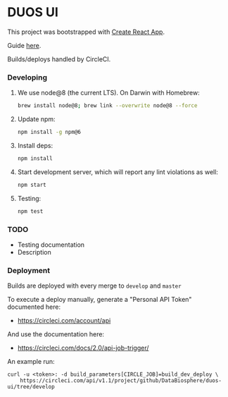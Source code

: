 # DUOS UI
This project was bootstrapped with [Create React App](https://github.com/facebookincubator/create-react-app).

Guide [here](https://github.com/facebookincubator/create-react-app/blob/master/packages/react-scripts/template/README.md).

Builds/deploys handled by CircleCI.

### Developing

1. We use node@8 (the current LTS). On Darwin with Homebrew:

    ```sh
    brew install node@8; brew link --overwrite node@8 --force
    ```
2. Update npm:

    ```sh
    npm install -g npm@6
    ```
3. Install deps:

    ```sh
    npm install
    ```
4. Start development server, which will report any lint violations as well:

    ```sh
    npm start
    ```
5. Testing:
    
    ```sh
    npm test
    ```
    
### TODO

- Testing documentation
- Description    

### Deployment

Builds are deployed with every merge to `develop` and `master`

To execute a deploy manually, generate a "Personal API Token" documented here:

* https://circleci.com/account/api

And use the documentation here: 

* https://circleci.com/docs/2.0/api-job-trigger/

An example run:
```
curl -u <token>: -d build_parameters[CIRCLE_JOB]=build_dev_deploy \
    https://circleci.com/api/v1.1/project/github/DataBiosphere/duos-ui/tree/develop
```